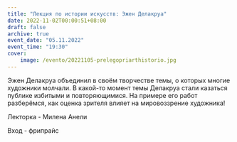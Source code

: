 ```yaml
---
title: "Лекция по истории искусств: Эжен Делакруа"
date: 2022-11-02T00:00:51+08:00
draft: false
archive: true
event_date: "05.11.2022"
event_time: "19:30"
cover: 
    image: /evento/20221105-prelegopriarthistorio.jpg
---
```


Эжен Делакруа объединил в своём творчестве темы, о которых многие художники молчали. В какой-то момент темы Делакруа стали казаться публике избитыми и повторяющимися. На примере его работ разберёмся, как оценка зрителя влияет на мировоззрение художника!

Лекторка - Милена Анели

Вход - фрипрайс
